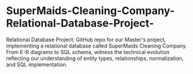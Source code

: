 # SuperMaids-Cleaning-Company-Relational-Database-Project-
Relational Database Project: GitHub repo for our Master's project, implementing a relational database called SuperMaids Cleaning Company. From E-R diagrams to SQL schema, witness the technical evolution reflecting our understanding of entity types, relationships, normalization, and SQL implementation. 
